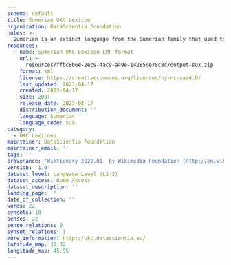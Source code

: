 ```yaml
---
schema: default
title: Sumerian UKC Lexicon
organization: DataScientia Foundation
notes: >-
  Sumerian is an extinct language from the Sumerian family that used to be spoken in Eurasia. The UKC Lexicon of Sumerian is represented as a lexico-semantic network. It consists of words, word senses, synsets, as well as sense-level and synset-level relationships
resources:
  - name: Sumerian UKC Lexicon LMF format
    url: >-
      resources/ffbc8b6e-2ec9-4ac9-a49e-14285ce78c8c/output-sux.zip
    format: xml
    license: https://creativecommons.org/licenses/by-nc-sa/4.0/
    last_updated: 2023-04-17
    created: 2023-04-17
    size: 2081
    release_date: 2023-04-17
    distribution_document: ''
    language: Sumerian
    language_code: sux
category:
  - UKC Lexicons
maintainer: DataScientia Foundation
maintainer_email: ''
tags: ''
provenance: 'Wiktionary 2022.01. by Wikimedia Foundation (http://en.wiktionary.org); Princeton WordNet 2.1 by Princeton University (https://wordnet.princeton.edu)'
version: '1.0'
dataset_level: Language Level (L1-2)
dataset_access: Open Access
dataset_description: ''
landing_page: ''
date_of_collection: ''
words: 22
synsets: 18
senses: 22
sense_relations: 0
synset_relations: 1
more_information: http://ukc.datascientia.eu/
latitude_map: 31.32
longitude_map: 45.95
---
```


